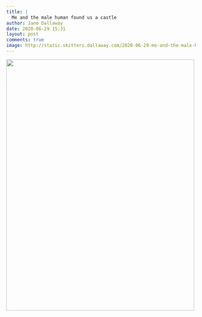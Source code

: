 ```yaml
---
title: |
  Me and the male human found us a castle
author: Jane Dallaway
date: 2020-06-29 15:31
layout: post
comments: true
image: http://static.skitters.dallaway.com/2020-06-29-me-and-the-male-human-found-us-a-castle-thumb-1-IMG-0705.JPG
---
```


<div>
        <a href="http://static.skitters.dallaway.com/2020-06-29-me-and-the-male-human-found-us-a-castle-fullsize-1-IMG-0705.JPG">
          <img src="http://static.skitters.dallaway.com/2020-06-29-me-and-the-male-human-found-us-a-castle-thumb-1-IMG-0705.JPG" width="500" height="667"/>
        </a>
      </div>


  
      